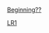 
[Beginning??](https://github.com/ethanptruong/cse15l-lab-reports/blob/main/index1.md)

[LR1](https://github.com/ethanptruong/cse15l-lab-report/blob/main/LabReport1.md)
